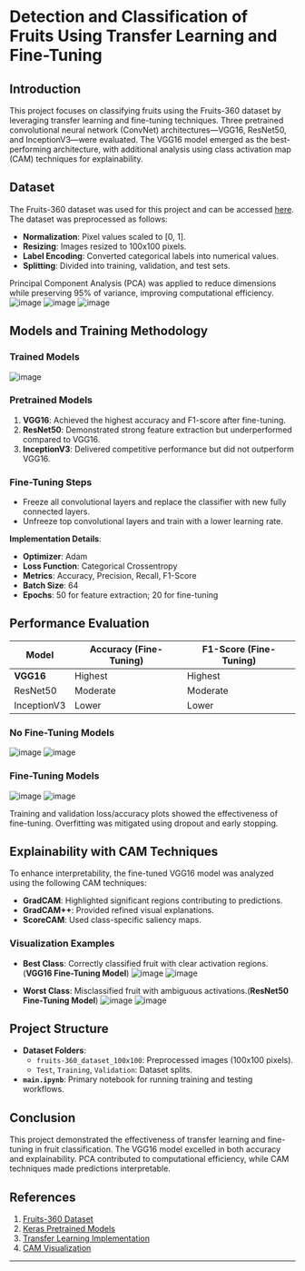 
# Detection and Classification of Fruits Using Transfer Learning and Fine-Tuning

## Introduction

This project focuses on classifying fruits using the Fruits-360 dataset by leveraging transfer learning and fine-tuning techniques. Three pretrained convolutional neural network (ConvNet) architectures—VGG16, ResNet50, and InceptionV3—were evaluated. The VGG16 model emerged as the best-performing architecture, with additional analysis using class activation map (CAM) techniques for explainability.

## Dataset

The Fruits-360 dataset was used for this project and can be accessed [here](https://www.kaggle.com/datasets/moltean/fruits/data). The dataset was preprocessed as follows:

- **Normalization**: Pixel values scaled to [0, 1].
- **Resizing**: Images resized to 100x100 pixels.
- **Label Encoding**: Converted categorical labels into numerical values.
- **Splitting**: Divided into training, validation, and test sets.

Principal Component Analysis (PCA) was applied to reduce dimensions while preserving 95% of variance, improving computational efficiency.
![image](https://github.com/user-attachments/assets/f4a1e6dd-bcb3-4a76-b8e8-f85ee1a7245c)
![image](https://github.com/user-attachments/assets/3afb790c-1352-4904-887d-1e3f101230e9)
![image](https://github.com/user-attachments/assets/137ba70d-1b9b-4735-b84d-d74eddfb7fe5)


## Models and Training Methodology
### Trained Models
![image](https://github.com/user-attachments/assets/08114025-1e28-4995-b20f-3c742e17042a)

### Pretrained Models

1. **VGG16**: Achieved the highest accuracy and F1-score after fine-tuning.
2. **ResNet50**: Demonstrated strong feature extraction but underperformed compared to VGG16.
3. **InceptionV3**: Delivered competitive performance but did not outperform VGG16.

### Fine-Tuning Steps

- Freeze all convolutional layers and replace the classifier with new fully connected layers.
- Unfreeze top convolutional layers and train with a lower learning rate.

**Implementation Details**:
- **Optimizer**: Adam
- **Loss Function**: Categorical Crossentropy
- **Metrics**: Accuracy, Precision, Recall, F1-Score
- **Batch Size**: 64
- **Epochs**: 50 for feature extraction; 20 for fine-tuning

## Performance Evaluation

| Model      | Accuracy (Fine-Tuning) | F1-Score (Fine-Tuning) |
|------------|-------------------------|-------------------------|
| **VGG16**  | Highest                | Highest                |
| ResNet50   | Moderate               | Moderate               |
| InceptionV3| Lower                  | Lower                  |

### No Fine-Tuning Models
![image](https://github.com/user-attachments/assets/24577371-fb8b-4304-bffd-7623de3de0d1)
![image](https://github.com/user-attachments/assets/f22eef84-09d3-472c-9083-90c67af0d711)

### Fine-Tuning Models
![image](https://github.com/user-attachments/assets/af05206d-56f2-458d-bac4-f60b72cea906)
![image](https://github.com/user-attachments/assets/3d999565-ecbd-4a91-8eee-024ecff563bc)

Training and validation loss/accuracy plots showed the effectiveness of fine-tuning. Overfitting was mitigated using dropout and early stopping.

## Explainability with CAM Techniques

To enhance interpretability, the fine-tuned VGG16 model was analyzed using the following CAM techniques:

- **GradCAM**: Highlighted significant regions contributing to predictions.
- **GradCAM++**: Provided refined visual explanations.
- **ScoreCAM**: Used class-specific saliency maps.

### Visualization Examples

- **Best Class**: Correctly classified fruit with clear activation regions.(**VGG16 Fine-Tuning Model**)
![image](https://github.com/user-attachments/assets/ff014b45-9fc9-49cc-b8a8-6977dd38ca39)
![image](https://github.com/user-attachments/assets/6ef15a97-a497-4669-b453-0abf3c96dbc1)

- **Worst Class**: Misclassified fruit with ambiguous activations.(**ResNet50 Fine-Tuning Model**)
![image](https://github.com/user-attachments/assets/9eceb87c-82d4-4a82-8861-a01454deb62e)
![image](https://github.com/user-attachments/assets/db8035f6-ee45-4474-81e4-518aa525526d)

## Project Structure

- **Dataset Folders**:
  - `fruits-360_dataset_100x100`: Preprocessed images (100x100 pixels).
  - `Test`, `Training`, `Validation`: Dataset splits.
- **`main.ipynb`**: Primary notebook for running training and testing workflows.

## Conclusion

This project demonstrated the effectiveness of transfer learning and fine-tuning in fruit classification. The VGG16 model excelled in both accuracy and explainability. PCA contributed to computational efficiency, while CAM techniques made predictions interpretable.

## References

1. [Fruits-360 Dataset](https://www.kaggle.com/datasets/moltean/fruits/data)
2. [Keras Pretrained Models](https://keras.io/api/applications/)
3. [Transfer Learning Implementation](https://github.com/fchollet/deep-learning-with-python-notebooks/blob/master/first_edition/5.3-using-a-pretrained-convnet.ipynb)
4. [CAM Visualization](https://github.com/fchollet/deep-learning-with-python-notebooks/blob/master/first_edition/5.4-visualizing-what-convnets-learn.ipynb)

---
